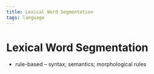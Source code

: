 ```yaml
---
title: Lexical Word Segmentation
tags: language
---
```


# Lexical Word Segmentation
- rule-based – syntax; semantics; morphological rules










































































